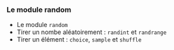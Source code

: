 ### Le module random

* Le module `random`
* Tirer un nombe aléatoirement : `randint` et `randrange`
* Tirer un élément : `choice`, `sample` et `shuffle`
